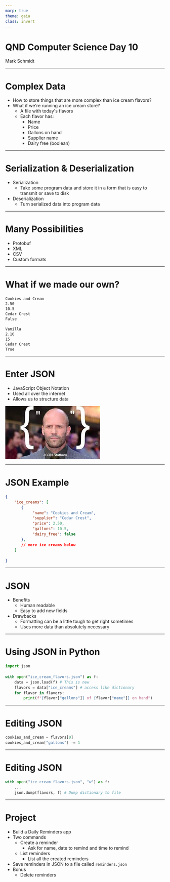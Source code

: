 ```yaml
---
marp: true
theme: gaia
class: invert
---
```


# QND Computer Science Day 10
Mark Schmidt

--- 

# Complex Data

- How to store things that are more complex than ice cream flavors?
- What if we're running an ice cream store?
    - A file with today's flavors
    - Each flavor has: 
        - Name
        - Price
        - Gallons on hand
        - Supplier name
        - Dairy free (boolean)

---

# Serialization & Deserialization

- Serialization
    - Take some program data and store it in a form that is easy to transmit or save to disk
- Deserialization
    - Turn serialized data into program data

---

# Many Possibilities

- Protobuf
- XML
- CSV
- Custom formats

---

# What if we made our own?

```
Cookies and Cream
2.50
10.5
Cedar Crest
False

Vanilla
2.10
15
Cedar Crest
True
```

<!-- -->
<!-- Pros: very minimal, only store exactly what we need-->
<!-- Cons: parsing is relatively complex, no indication what each line means. Easy to get mixed up, challenging to add new fields -->

---

# Enter JSON

- JavaScript Object Notation
- Used all over the internet
- Allows us to structure data

<!-- -->
<!-- Include some dumb JSON meme -->

![bg right w:500](../assets/json.jpeg)

---

# JSON Example

```json
{
    "ice_creams": [
       {
            "name": "Cookies and Cream",
            "supplier": "Cedar Crest",
            "price": 2.50,
            "gallons": 10.5,
            "dairy_free": false
       },
       // more ice creams below
    ]

}
```

<!-- -->
<!-- VERY SIMILAR TO PYTHON DICTIONARIES -->
<!-- This is by design!! -->

---

# JSON

- Benefits
    - Human readable
    - Easy to add new fields 
- Drawbacks
    - Formatting can be a little tough to get right sometimes
    - Uses more data than absolutely necessary

---

# Using JSON in Python

```python
import json

with open("ice_cream_flavors.json") as f:
    data = json.load(f) # This is new
    flavors = data["ice_creams"] # access like dictionary
    for flavor in flavors:
        print(f"{flavor["gallons"]} of {flavor["name"]} on hand")

```

<!-- -->
<!-- Note: I have to Google this EVERY TIME -->

---

# Editing JSON

```python
cookies_and_cream = flavors[0]
cookies_and_cream["gallons"] -= 1
```
<!-- -->

<!-- What will this do? Will it save the result to our file? -->

---

# Editing JSON

```python
with open("ice_cream_flavors.json", "w") as f:
    ...
    json.dump(flavors, f) # Dump dictionary to file

```

<!---->


---

# Project

- Build a Daily Reminders app
- Two commands
    - Create a reminder
        - Ask for name, date to remind and time to remind
    - List reminders
        - List all the created reminders
- Save reminders in JSON to a file called `reminders.json`
- Bonus
    - Delete reminders

